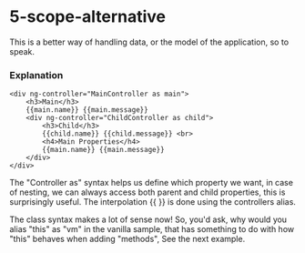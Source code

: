 # 5-scope-alternative
This is a better way of handling data, or the model of the application, so to speak.

### Explanation

```
<div ng-controller="MainController as main">
    <h3>Main</h3>
    {{main.name}} {{main.message}}
    <div ng-controller="ChildController as child">
        <h3>Child</h3>
        {{child.name}} {{child.message}} <br>
        <h4>Main Properties</h4>
        {{main.name}} {{main.message}}
    </div>
</div>
```

The "Controller as" syntax helps us define which property we want, in case of nesting, we can always access both 
parent and child properties, this is surprisingly useful. The interpolation {{ }} is done using the controllers alias.

The class syntax makes a lot of sense now! So, you'd ask, why would you alias "this" as "vm" in the vanilla sample, 
that has something to do with how "this" behaves when adding "methods", See the next example.